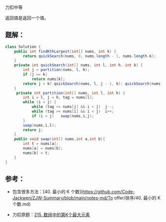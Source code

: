 力扣中等



返回值是返回一个值。



## 题解：

````java
class Solution {
    public int findKthLargest(int[] nums, int k) {
        return quickSearch(nums, 0, nums.length - 1, nums.length-k);
    }
    private int quickSearch(int[] nums, int l, int h, int k) {
        int j = partition(nums, l, h);
        if (j == k)
            return nums[k];
        return j > k? quickSearch(nums, l, j - 1, k): quickSearch(nums, j + 1, h, k);
    }
     private int partition(int[] nums, int l, int h) {
        int i = l, j = h, tag = nums[l];
        while (i < j) {
            while (tag <= nums[j] && i < j)  j--;
            while (tag >= nums[i] && i < j)  i++;
            if (i < j)   swap(nums,i,j);
        }
        swap(nums,i,l);
        return j;
    }
    public void swap(int[] nums,int a,int b){
        int t = nums[a];
        nums[a] = nums[b];
        nums[b] = t;
    }
}
````



## 参考：

- 包含很多方法：[40. 最小的 K 个数](https://github.com/Code-Jackwen/ZJW-Summary/blob/main/notes-md/To offer/排序/40. 最小的 K 个数.md)

- 力扣原题：[215. 数组中的第K个最大元素](https://leetcode-cn.com/problems/kth-largest-element-in-an-numsay/)





